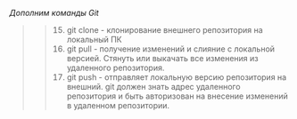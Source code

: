 *Дополним команды Git*
>> 15. git clone - клонирование внешнего репозитория на локальный ПК
>> 16. git pull - получение изменений и слияние с локальной версией. Стянуть или выкачать все изменения из удаленного репозитория.
>> 17. git push - отправляет локальную версию репозитория на внешний. git должен знать адрес удаленного репозитория и быть авторизован на внесение изменений в удаленном репозитории.  

